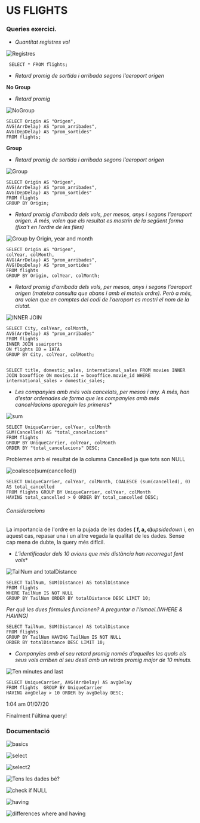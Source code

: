 # US FLIGHTS

### Queries exercici.

 * _Quantitat registres vol_

 ![Registres](https://imgur.com/ckc74Yx.png)

     SELECT * FROM flights;

 * _Retard promig de sortida i arribada segons l’aeroport origen_

 **No Group**

 * _Retard promig_

![NoGroup](https://imgur.com/Nro1UV1.png)

    SELECT Origin AS "Origen", 
    AVG(ArrDelay) AS "prom_arribades", 
    AVG(DepDelay) AS "prom_sortides" 
    FROM flights;

**Group**

* _Retard promig de sortida i arribada segons l’aeroport origen_

![Group](https://imgur.com/OiGMcAJ.png)
           

    SELECT Origin AS "Origen", 
    AVG(ArrDelay) AS "prom_arribades", 
    AVG(DepDelay) AS "prom_sortides" 
    FROM flights 
    GROUP BY Origin;

* _Retard promig d’arribada dels vols, per mesos, anys i segons l’aeroport origen. A més, volen que els resultat es mostrin de la següent forma (fixa’t en l’ordre de les files)_    

![Group by Origin, year and month](https://imgur.com/zKCYncK.png)

    SELECT Origin AS "Origen",
    colYear, colMonth,
    AVG(ArrDelay) AS "prom_arribades",
    AVG(DepDelay) AS "prom_sortides"
    FROM flights
    GROUP BY Origin, colYear, colMonth;

* _Retard promig d’arribada dels vols, per mesos, anys i segons l’aeroport origen (mateixa consulta que abans i amb el mateix ordre). Però a més, ara volen que en comptes del codi de l’aeroport es mostri el nom de la ciutat._    

![INNER JOIN](https://imgur.com/yh8F7Qf.png)

    SELECT City, colYear, colMonth, 
    AVG(ArrDelay) AS "prom_arribades"
    FROM flights
    INNER JOIN usairports
    ON flights ID = IATA
    GROUP BY City, colYear, colMonth; 


    SELECT title, domestic_sales, international_sales FROM movies INNER JOIN boxoffice ON movies.id = boxoffice.movie_id WHERE international_sales > domestic_sales;

* _Les companyies amb més vols cancelats, per mesos i any. A més, han d’estar ordenades de forma que les companyies amb més cancel·lacions apareguin les primeres_*

![sum](https://imgur.com/WACdPCE.png)

    SELECT UniqueCarrier, colYear, colMonth
    SUM(Cancelled) AS "total_cancelacions"
    FROM flights 
    GROUP BY UniqueCarrier, colYear, colMonth
    ORDER BY "total_cancelacions" DESC;

Problemes amb el resultat de la columna Cancelled ja que tots son NULL

![coalesce(sum(cancelled))](https://imgur.com/Qnz50au.png)

    SELECT UniqueCarrier, colYear, colMonth, COALESCE (sum(cancelled), 0) AS total_cancelled 
    FROM flights GROUP BY UniqueCarrier, colYear, colMonth 
    HAVING total_cancelled > 0 ORDER BY total_cancelled DESC;

###### Consideracions

La importancia de l'ordre en la pujada de les dades **( f, a, c)**_upsidedown_ i, en aquest cas, repasar una i un altre vegada la qualitat de les dades. Sense cap mena de dubte, la query més difícil.

* _L’identificador dels 10 avions que més distància han recorregut fent vols_*

![TailNum and totalDistance](https://imgur.com/AuxVrsQ.png)

    SELECT TailNum, SUM(Distance) AS totalDistance 
    FROM flights 
    WHERE TailNum IS NOT NULL 
    GROUP BY TailNum ORDER BY totalDistance DESC LIMIT 10;

 _Per què les dues fórmules funcionen? A preguntar a l'Ismael.(WHERE & HAVING)_

    SELECT TailNum, SUM(Distance) AS totalDistance 
    FROM flights 
    GROUP BY TailNum HAVING TailNum IS NOT NULL
    ORDER BY totalDistance DESC LIMIT 10;

* _Companyies amb el seu retard promig només d’aquelles les quals els seus vols arriben al seu destí amb un retràs promig major de 10 minuts._

![Ten minutes and last](https://imgur.com/uFLq3Rd.png)

    SELECT UniqueCarrier, AVG(ArrDelay) AS avgDelay 
    FROM flights  GROUP BY UniqueCarrier 
    HAVING avgDelay > 10 ORDER by avgDelay DESC;

1:04 am 01/07/20

Finalment l'última query!


### Documentació

 ![basics](https://sqlbolt.com/lesson/select_queries_introduction)

 ![select](https://www.youtube.com/watch?v=YufocuHbYZo)

 ![select2](https://www.youtube.com/watch?v=9yeOJ0ZMUYw)

 ![Tens les dades bé?](https://www.linkedin.com/in/ismael-kale-programador-php-angular-ab155372/?originalSubdomain=es)

 ![check if NULL](https://www.w3schools.com/sql/sql_null_values.asp)

 ![having](https://www.dofactory.com/sql/having) 

 ![differences where and having](https://www.sqltutorial.org/sql-having/)




